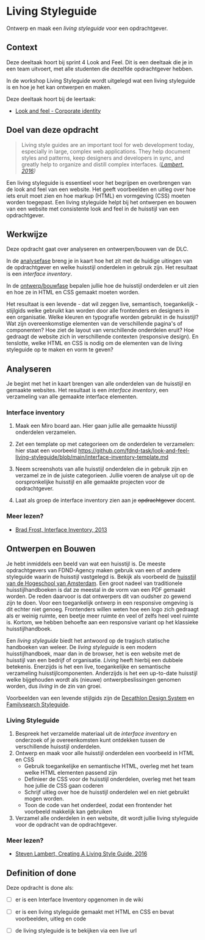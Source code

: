 
# Living Styleguide

Ontwerp en maak een *living styleguide* voor een opdrachtgever.

## Context

Deze deeltaak hoort bij sprint 4 Look and Feel. Dit is een deeltaak die je in een team uitvoert, met alle studenten die dezelfde opdrachtgever hebben.

In de workshop Living Styleguide wordt uitgelegd wat een living styleguide is en hoe je het kan ontwerpen en maken.

Deze deeltaak hoort bij de leertaak:
- [Look and feel - Corporate identity](https://github.com/fdnd-task/look-and-feel-corporate-identity)


## Doel van deze opdracht

> Living style guides are an important tool for web development today, especially in large, complex web applications. They help document styles and patterns, keep designers and developers in sync, and greatly help to organize and distill complex interfaces. (<cite>[Lambert, 2016](https://www.smashingmagazine.com/2016/05/creating-a-living-style-guide-case-study/))

Een living styleguide is essentieel voor het begrijpen en overbrengen van de look and feel van een website. Het geeft voorbeelden en uitleg over hoe iets eruit moet zien en hoe markup (HTML) en vormgeving (CSS) moeten worden toegepast. Een living styleguide helpt bij het ontwerpen en bouwen van een website met consistente look and feel in de huisstijl van een opdrachtgever.


## Werkwijze

Deze opdracht gaat over analyseren en ontwerpen/bouwen van de DLC. 

In de [analysefase](#analyseren) breng je in kaart hoe het zit met de huidige uitingen van de opdrachtgever en welke huisstijl onderdelen in gebruik zijn. Het resultaat is een *interface inventory*. 

In de [ontwerp/bouwfase](#ontwerpen-en-bouwen) bepalen jullie hoe de huisstijl onderdelen er uit zien en hoe ze in HTML en CSS gemaakt moeten worden.

Het resultaat is een levende - dat wil zeggen live, semantisch, toegankelijk - stijlgids welke gebruikt kan worden door alle frontenders en designers in een organisatie. Welke kleuren en typografie worden gebruikt in de huisstijl? Wat zijn overeenkomstige elementen van de verschillende pagina's of componenten? Hoe ziet de layout van verschillende onderdelen eruit? Hoe gedraagt de website zich in verschillende contexten (responsive design). En tenslotte, welke HTML en CSS is nodig om de elementen van de living styleguide op te maken en vorm te geven?


## Analyseren

Je begint met het in kaart brengen van alle onderdelen van de huisstijl en gemaakte websites. Het resultaat is een *interface inventory*, een verzameling van alle gemaakte interface elementen.

### Interface inventory
 
 1. Maak een Miro board aan. Hier gaan jullie alle gemaakte hiusstijl onderdelen verzamelen.
 2. Zet een template op met categorieen om de onderdelen te verzamelen: hier staat een voorbeeld https://github.com/fdnd-task/look-and-feel-living-styleguide/blob/main/interface-inventory-template.md
 
 3. Neem screenshots van alle huisstijl onderdelen die in gebruik zijn en verzamel ze in de juiste categorieen. Jullie voeren de analyse uit op de oorspronkelijke huisstijl en alle gemaakte projecten voor de opdrachtgever.
 4. Laat als groep de interface inventory zien aan je ~~opdrachtgever~~ docent.

### Meer lezen?

- [Brad Frost, Interface Inventory, 2013](https://bradfrost.com/blog/post/interface-inventory/)


## Ontwerpen en Bouwen

Je hebt inmiddels een beeld van wat een huisstijl is. De meeste opdrachtgevers van FDND-Agency maken gebruik van een of andere styleguide waarin de huisstijl vastgelegd is. Bekijk als voorbeeld de [huisstijl van de Hogeschool van Amsterdam](https://www.hva.nl/praktisch/algemeen/hva-breed/communicatie/hva-huisstijl/hva-huisstijl.html). Een groot nadeel van traditionele huisstijlhandboeken is dat ze meestal in de vorm van een PDF gemaakt worden. De reden daarvoor is dat ontwerpers dit van oudsher zo gewend zijn te doen. Voor een toegankelijk ontwerp in een responsive omgeving is dit echter niet genoeg. Frontenders willen weten hoe een logo zich gedraagt als er weinig ruimte, een beetje meer ruimte én veel of zelfs heel veel ruimte is. Kortom, we hebben behoefte aan een responsive variant op het klassieke huisstijlhandboek.

Een *living styleguide* biedt het antwoord op de tragisch statische handboeken van weleer. De *living styleguide* is een modern huisstijlhandboek, maar dan in de browser, het is een website met de huisstijl van een bedrijf of organisatie. *Living* heeft hierbij een dubbele betekenis. Enerzijds is het een live, toegankelijke en semantische verzameling huisstijlcomponenten. Anderzijds is het een up-to-date huisstijl welke bijgehouden wordt als (nieuwe) ontwerpbeslissingen genomen worden, dus *living* in de zin van groei.

Voorbeelden van een levende stijlgids zijn de [Decathlon Design System](https://www.decathlon.design/726f8c765/p/75e137-digital-overview) en [Familysearch Styleguide](https://www.familysearch.org/frontier/styleguide/).


### Living Styleguide

1. Bespreek het verzamelde materiaal uit de _interface inventory_ en onderzoek of je overeenkomsten kunt ontdekken tussen de verschillende huisstijl onderdelen.
2. Ontwerp en maak voor alle huisstijl onderdelen een voorbeeld in HTML en CSS
    - Gebruik toegankelijke en semantische HTML, overleg met het team welke HTML elementen passend zijn
    - Definieer de CSS voor de huisstijl onderdelen, overleg met het team hoe jullie de CSS gaan coderen
    - Schrijf uitleg over hoe de huisstijl onderdelen wel en niet gebruikt mogen worden.
    - Toon de code van het onderdeel, zodat een frontender het voorbeeld makkelijk kan gebruiken
4. Verzamel alle onderdelen in een website, dit wordt jullie living styleguide voor de opdracht van de opdrachtgever.


### Meer lezen?

- [Steven Lambert, Creating A Living Style Guide, 2016](https://www.smashingmagazine.com/2016/05/creating-a-living-style-guide-case-study/)


## Definition of done

Deze opdracht is done als:

- [ ] er is een Interface Inventory opgenomen in de wiki
- [ ] er is een living styleguide gemaakt met HTML en CSS en bevat voorbeelden, uitleg en code
- [ ] de living styleguide is te bekijken via een live url

